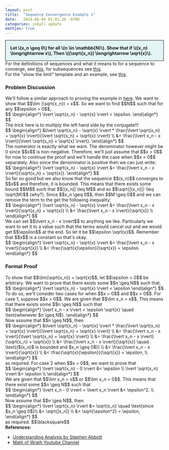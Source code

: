 ```yaml
---
layout: post
title:  "Sequence Convergence Example 1"
date:   2024-06-04 01:01:36 -0700
categories: jekyll update
mathjax: true
---
```

<div style="background-color: #E3F4F4; padding: 15px 15px 15px 15px; border:1px solid black;">
  <b>Let \(x_n \geq 0\) for all \(n \in \mathbb{N}\). Show that if \((x_n) \longrightarrow x\), Then \((\sqrt{x_n}) \longrightarrow \sqrt{x}\).</b>
</div>
For the definitions of sequences and what it means to for a sequence to converge, see <a href="https://strncat.github.io/jekyll/update/2024/05/21/analysis-seq-definitions.html">this</a>, for subsequences see <a href="https://strncat.github.io/jekyll/update/2024/02/10/analysis-seq-subsequences.html">this</a>.
<br>
For the "show the limit" template and an example, see <a href="https://strncat.github.io/jekyll/update/2024/05/12/analysis-seq-limit-template.html">this</a>.
<br>
<!------------------------------------------------------------------------------------>
<h3>Problem Discussion</h3>
We'll follow a similar approach to proving the example in <a href="https://strncat.github.io/jekyll/update/2024/05/31/analysis-seq-algebraic-limit-theorem-ii.html">here</a>. We want to show that $$\lim (\sqrt{x_n}) = x$$. So we want to find $$N$$ such that for any $$\epsilon > 0$$,
<div>
$$
\begin{align*}
\lvert \sqrt{x_n} - \sqrt{x} \rvert < \epsilon.
\end{align*}
$$
</div>
The trick here is to multiply the left hand side by the conjugate!!!
<div>
$$
\begin{align*}
&\lvert \sqrt{x_n} - \sqrt{x} \rvert * \frac{\lvert \sqrt{x_n} + \sqrt{x} \rvert}{\lvert \sqrt{x_n} + \sqrt{x} \rvert} \\
&= \frac{\lvert x_n - x \rvert}{\lvert \sqrt{x_n} + \sqrt{x} \rvert}.
\end{align*}
$$
</div>
The numerator is exactly what we want. The denominator however might be 0 since $$x$$ is non-negative. Therefore, we'll just assume that $$x > 0$$ for now to continue the proof and we'll handle the case when $$x = 0$$ separately. Also since the denominator is positive then we can just write:
<div>
$$
\begin{align*}
\lvert \sqrt{x_n} - \sqrt{x} \rvert &= \frac{\lvert x_n - x \rvert}{\sqrt{x_n} + \sqrt{x}}.
\end{align*}
$$
</div>
So far so good but we also know that the sequence $$(x_n)$$ converges to $$x$$ and therefore, it is bounded. This means that there exists some bound $$M$$ such that $$|(x_n)| \leq M$$ and so $$\sqrt{|(x_n)|} \leq \sqrt{M}$$ (why?). Since $$x_n \geq 0$$, then $$M \geq 0$$ and we can remove the term to the get the following inequality:
<div>
$$
\begin{align*}
\lvert \sqrt{x_n} - \sqrt{x} \rvert &= \frac{\lvert x_n - x \rvert}{\sqrt{x_n} + \sqrt{x}} \\
&< \frac{\lvert x_n - x \rvert}{\sqrt{x}} \\
\end{align*}
$$
</div>
We can set $$\lvert x_n - x \rvert$$ to anything we like. Particularly we want to set it to a value such that the terms would cancel out and we would get $$\epsilon$$ at the end. So let it be $$\epsilon \sqrt{x}$$. Remember that $$x$$ is a constant so that's okay.
<div>
$$
\begin{align*}
\lvert \sqrt{x_n} - \sqrt{x} \rvert &< \frac{\lvert x_n - x \rvert}{\sqrt{x}} \\
&< \frac{\sqrt{x}\epsilon}{\sqrt{x}} = \epsilon.
\end{align*}
$$
</div>
<!------------------------------------------------------------------------------------>
<h3>Formal Proof</h3>
To show that $$\lim(\sqrt{x_n}) = \sqrt{x}$$, let $$\epsilon > 0$$ be arbitrary. We want to prove that there exists some $$n \geq N$$ such that,
<div>
$$
\begin{align*}
\lvert \sqrt{x_n} - \sqrt{x} \rvert < \epsilon
\end{align*}
$$
</div>
To do so, we'll consider two cases for when $$x = 0$$ and $$x > 0$$. For case 1, suppose $$x > 0$$. We are given that $$\lim x_n = x$$. This means that there exists some $$n \geq N$$ such that
<div>
$$
\begin{align*}
\lvert x_n - x \rvert < \epsilon \sqrt{x} \quad \text{whenever $n \geq N$}.
\end{align*}
$$
</div>
Now assume that $$n \geq N$$, then
<div>
$$
\begin{align*}
&\lvert \sqrt{x_n} - \sqrt{x} \rvert * \frac{\lvert \sqrt{x_n} + \sqrt{x} \rvert}{\lvert \sqrt{x_n} + \sqrt{x} \rvert} \\
&= \frac{\lvert x_n - x \rvert}{\lvert \sqrt{x_n} + \sqrt{x} \rvert} \\
&= \frac{\lvert x_n - x \rvert}{\sqrt{x_n} + \sqrt{x}} \\
&< \frac{\lvert x_n - x \rvert}{\sqrt{x}} \quad \text{($(x_n)$ is bounded and $x_n \geq 0$)} \\
&< \frac{\lvert x_n - x \rvert}{\sqrt{x}} \\
&< \frac{\sqrt{x}{\epsilon}}{\sqrt{x}} = \epsilon, \\
\end{align*}
$$
</div>
as required. For case 2 when $$x = 0$$, we want to prove that
<div>
$$
\begin{align*}
\lvert \sqrt{x_n} - 0 \rvert &< \epsilon \\
\lvert \sqrt{x_n} \rvert &< \epsilon \\
\end{align*}
$$
</div>
We are given that $$\lim x_n = x$$ or $$\lim x_n = 0$$. This means that there exist some $$n \geq N$$ such that
<div>
$$
\begin{align*}
\lvert x_n - 0 \rvert = \lvert x_n \rvert  &< \epsilon^2. \\
\end{align*}
$$
</div>
Now assume that $$n \geq N$$, then
<div>
$$
\begin{align*}
\lvert \sqrt{x_n} \rvert &= \sqrt{x_n} \quad \text{since $x_n \geq 0$}\\
&= \sqrt{|x_n|} \\
&< \sqrt{\epsilon^2} = \epsilon,
\end{align*}
$$
</div>
as required. $$\blacksquare$$
<br>
<!------------------------------------------------------------------------------------>
<b>References:</b>
<ul>
<li><a href="https://www.amazon.com/Understanding-Analysis-Undergraduate-Texts-Mathematics/dp/1493927116">Understanding Analysis by Stephen Abbott</a></li>
<li><a href="https://www.youtube.com/watch?v=AriEk3QD1z0">Math of Wrath Youtube Channel</a></li>
</ul>